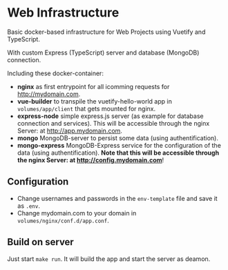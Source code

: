 # Web Infrastructure

Basic docker-based infrastructure for Web Projects using Vuetify and TypeScript.

With custom Express (TypeScript) server and database (MongoDB) connection.

Including these docker-container:

- **nginx** as first entrypoint for all icomming requests for <http://mydomain.com>.
- **vue-builder** to transpile the vuetify-hello-world app in `volumes/app/client` that gets mounted for nginx.
- **express-node** simple express.js server (as example for database connection and services). This will be accessible through the nginx Server: at <http://app.mydomain.com>.
- **mongo** MongoDB-server to persist some data (using authentification).
- **mongo-express** MongoDB-Express service for the configuration of the data (using authentification). **Note that this will be accessible through the nginx Server: at <http://config.mydomain.com>**!

## Configuration

- Change usernames and passwords in the `env-template` file and save it as `.env`.
- Change mydomain.com to your domain in `volumes/nginx/conf.d/app.conf`.

## Build on server

Just start `make run`. It will build the app and start the server as deamon.
